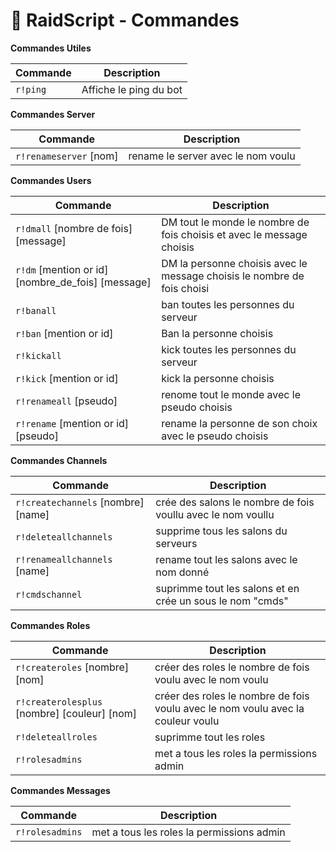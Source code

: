 # 🚀 RaidScript - Commandes

**Commandes Utiles**

| Commande | Description             |
|----------|-------------------------|
| `r!ping` | Affiche le ping du bot  |

**Commandes Server**

| Commande | Description             |
|----------|-------------------------|
| `r!renameserver` [nom] | rename le server avec le nom voulu  |

**Commandes Users**

| Commande | Description             |
|----------|-------------------------|
| `r!dmall` [nombre de fois] [message] | DM tout le monde le nombre de fois choisis et avec le message choisis  |
| `r!dm` [mention or id] [nombre_de_fois] [message]| DM la personne choisis avec le message choisis le nombre de fois choisi  |
| `r!banall` | ban toutes les personnes du serveur  |
| `r!ban` [mention or id] | Ban la personne choisis  |
| `r!kickall` | kick toutes les personnes du serveur  |
| `r!kick` [mention or id] | kick la personne choisis  |
| `r!renameall` [pseudo] | renome tout le monde avec le pseudo choisis  |
| `r!rename` [mention or id] [pseudo] | rename la personne de son choix avec le pseudo choisis  |

**Commandes Channels**

| Commande | Description             |
|----------|-------------------------|
| `r!createchannels` [nombre] [name]| crée des salons le nombre de fois voullu avec le nom voullu  |
| `r!deleteallchannels` | supprime tous les salons du serveurs  |
| `r!renameallchannels` [name] | rename tout les salons avec le nom donné  |
| `r!cmdschannel` | suprimme tout les salons et en crée un sous le nom "cmds"  |

**Commandes Roles**

| Commande | Description             |
|----------|-------------------------|
| `r!createroles` [nombre] [nom] | créer des roles le nombre de fois voulu avec le nom voulu  |
| `r!createrolesplus` [nombre] [couleur] [nom] | créer des roles le nombre de fois voulu avec le nom voulu avec la couleur voulu  |
| `r!deleteallroles` | suprimme tout les roles  |
| `r!rolesadmins` | met a tous les roles la permissions admin  |

**Commandes Messages**

| Commande | Description             |
|----------|-------------------------|
| `r!rolesadmins` | met a tous les roles la permissions admin  |
